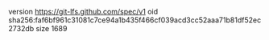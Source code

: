 version https://git-lfs.github.com/spec/v1
oid sha256:faf6bf961c31081c7ce94a1b435f466cf039acd3cc52aaa71b81df52ec2732db
size 1689

